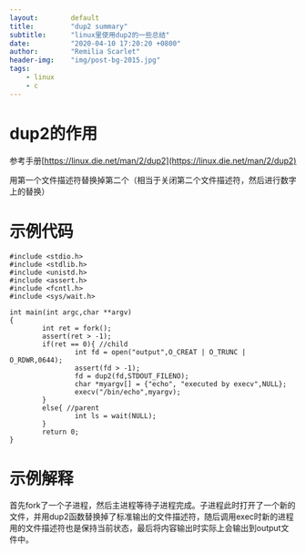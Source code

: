 ```yaml
---
layout:        default
title:         "dup2 summary"
subtitle:      "linux里使用dup2的一些总结"
date:          "2020-04-10 17:20:20 +0800"
author:        "Remilia Scarlet"
header-img:    "img/post-bg-2015.jpg"
tags:
    - linux
    - c
---
```


# dup2的作用 #
参考手册[https://linux.die.net/man/2/dup2](https://linux.die.net/man/2/dup2)

用第一个文件描述符替换掉第二个（相当于关闭第二个文件描述符，然后进行数字上的替换）

# 示例代码 #



    #include <stdio.h>
    #include <stdlib.h>
    #include <unistd.h>
    #include <assert.h>
    #include <fcntl.h>
    #include <sys/wait.h>
    
    int main(int argc,char **argv)
    {
            int ret = fork();
            assert(ret > -1);
            if(ret == 0){ //child
                    int fd = open("output",O_CREAT | O_TRUNC | O_RDWR,0644);
                    assert(fd > -1);
                    fd = dup2(fd,STDOUT_FILENO);
                    char *myargv[] = {"echo", "executed by execv",NULL};
                    execv("/bin/echo",myargv);
            }
            else{ //parent
                    int ls = wait(NULL);
            }
            return 0;
    }

# 示例解释 #
首先fork了一个子进程，然后主进程等待子进程完成。子进程此时打开了一个新的文件，并用dup2函数替换掉了标准输出的文件描述符，随后调用exec时新的进程用的文件描述符也是保持当前状态，最后将内容输出时实际上会输出到output文件中。